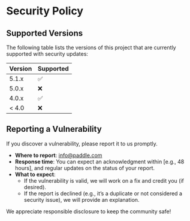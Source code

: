 # Security Policy

## Supported Versions

The following table lists the versions of this project that are currently supported with security updates:

| Version | Supported          |
| ------- | ------------------ |
| 5.1.x   | :white_check_mark: |
| 5.0.x   | :x:                |
| 4.0.x   | :white_check_mark: |
| < 4.0   | :x:                |

## Reporting a Vulnerability

If you discover a vulnerability, please report it to us promptly.

- **Where to report**: info@paddle.com
- **Response time**: You can expect an acknowledgment within [e.g., 48 hours], and regular updates on the status of your report.
- **What to expect**:  
  - If the vulnerability is valid, we will work on a fix and credit you (if desired).
  - If the report is declined (e.g., it’s a duplicate or not considered a security issue), we will provide an explanation.

We appreciate responsible disclosure to keep the community safe!
